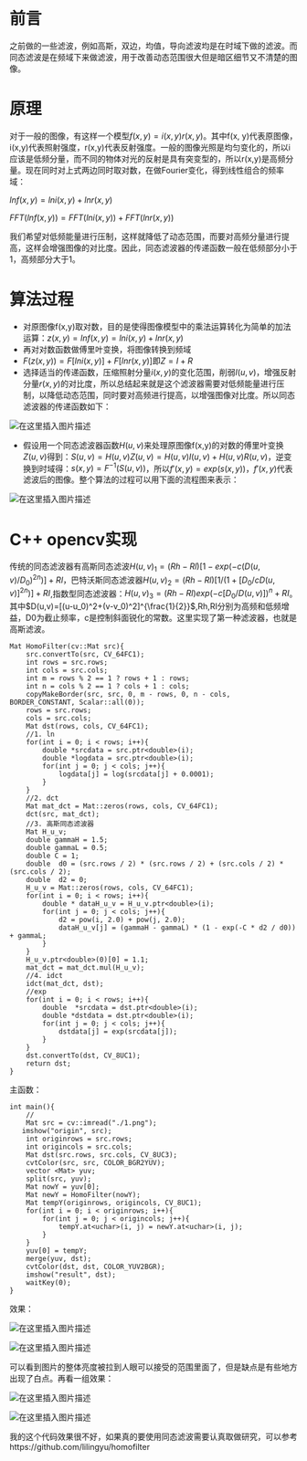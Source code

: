 # 前言
之前做的一些滤波，例如高斯，双边，均值，导向滤波均是在时域下做的滤波。而同态滤波是在频域下来做滤波，用于改善动态范围很大但是暗区细节又不清楚的图像。

# 原理
对于一般的图像，有这样一个模型$f(x,y)=i(x,y)r(x,y)$。其中f(x, y)代表原图像，i(x,y)代表照射强度，r(x,y)代表反射强度。一般的图像光照是均匀变化的，所以i应该是低频分量，而不同的物体对光的反射是具有突变型的，所以r(x,y)是高频分量。现在同时对上式两边同时取对数，在做Fourier变化，得到线性组合的频率域：

$ln f(x,y)=ln i(x,y)+lnr(x,y)$

$FFT(lnf(x,y))=FFT(lni(x,y))+FFT(lnr(x,y))$

我们希望对低频能量进行压制，这样就降低了动态范围，而要对高频分量进行提高，这样会增强图像的对比度。因此，同态滤波器的传递函数一般在低频部分小于1，高频部分大于1。

# 算法过程

- 对原图像f(x,y)取对数，目的是使得图像模型中的乘法运算转化为简单的加法运算：$z(x,y)=lnf(x,y)=lni(x,y)+lnr(x,y)$
- 再对对数函数做傅里叶变换，将图像转换到频域
- $F(z(x,y))=F[lni(x,y)]+F[lnr(x,y)]$即$Z=I+R$
- 选择适当的传递函数，压缩照射分量$i(x,y)$的变化范围，削弱$I(u,v)$，增强反射分量$r(x,y)$的对比度，所以总结起来就是这个滤波器需要对低频能量进行压制，以降低动态范围，同时要对高频进行提高，以增强图像对比度。所以同态滤波器的传递函数如下：

![在这里插入图片描述](https://img-blog.csdnimg.cn/20181130091529357.jpg)

- 假设用一个同态滤波器函数$H(u,v)$来处理原图像f(x,y)的对数的傅里叶变换$Z(u,v)$得到：$S(u,v)=H(u,v)Z(u,v)=H(u,v)I(u,v)+H(u,v)R(u,v)$，逆变换到时域得：$s(x,y)=F^{-1}(S(u,v))$，所以$f'(x,y)=exp(s(x,y))$，$f'(x,y)$代表滤波后的图像。整个算法的过程可以用下面的流程图来表示：

![在这里插入图片描述](https://img-blog.csdnimg.cn/20181130092439497.jpg)

# C++ opencv实现
传统的同态滤波器有高斯同态滤波$H(u,v)_1=(Rh-Rl)[1-exp(-c(D(u,v)/D_0)^{2n})]+Rl$，巴特沃斯同态滤波器$H(u,v)_2=(Rh-Rl)[1/(1+[D_0/cD(u,v)]^{2n})]+RI$,指数型同态滤波器：$H(u,v)_3=(Rh-Rl)exp(-c[D_0/D(u,v)])^n+RI$。其中$D(u,v)=[(u-u_0)^2+(v-v_0)^2]^{\frac{1}{2}}$,Rh,RI分别为高频和低频增益，D0为截止频率，c是控制斜面锐化的常数。这里实现了第一种滤波器，也就是高斯滤波。

```
Mat HomoFilter(cv::Mat src){
    src.convertTo(src, CV_64FC1);
    int rows = src.rows;
    int cols = src.cols;
    int m = rows % 2 == 1 ? rows + 1 : rows;
    int n = cols % 2 == 1 ? cols + 1 : cols;
    copyMakeBorder(src, src, 0, m - rows, 0, n - cols, BORDER_CONSTANT, Scalar::all(0));
    rows = src.rows;
    cols = src.cols;
    Mat dst(rows, cols, CV_64FC1);
    //1. ln
    for(int i = 0; i < rows; i++){
        double *srcdata = src.ptr<double>(i);
        double *logdata = src.ptr<double>(i);
        for(int j = 0; j < cols; j++){
            logdata[j] = log(srcdata[j] + 0.0001);
        }
    }
    //2. dct
    Mat mat_dct = Mat::zeros(rows, cols, CV_64FC1);
    dct(src, mat_dct);
    //3. 高斯同态滤波器
    Mat H_u_v;
    double gammaH = 1.5;
    double gammaL = 0.5;
    double C = 1;
    double  d0 = (src.rows / 2) * (src.rows / 2) + (src.cols / 2) * (src.cols / 2);
    double  d2 = 0;
    H_u_v = Mat::zeros(rows, cols, CV_64FC1);
    for(int i = 0; i < rows; i++){
        double * dataH_u_v = H_u_v.ptr<double>(i);
        for(int j = 0; j < cols; j++){
            d2 = pow(i, 2.0) + pow(j, 2.0);
            dataH_u_v[j] = (gammaH - gammaL) * (1 - exp(-C * d2 / d0)) + gammaL;
        }
    }
    H_u_v.ptr<double>(0)[0] = 1.1;
    mat_dct = mat_dct.mul(H_u_v);
    //4. idct
    idct(mat_dct, dst);
    //exp
    for(int i = 0; i < rows; i++){
        double  *srcdata = dst.ptr<double>(i);
        double *dstdata = dst.ptr<double>(i);
        for(int j = 0; j < cols; j++){
            dstdata[j] = exp(srcdata[j]);
        }
    }
    dst.convertTo(dst, CV_8UC1);
    return dst;
}
```
主函数：

```
int main(){
    //
    Mat src = cv::imread("./1.png");
   imshow("origin", src);
    int originrows = src.rows;
    int origincols = src.cols;
    Mat dst(src.rows, src.cols, CV_8UC3);
    cvtColor(src, src, COLOR_BGR2YUV);
    vector <Mat> yuv;
    split(src, yuv);
    Mat nowY = yuv[0];
    Mat newY = HomoFilter(nowY);
    Mat tempY(originrows, origincols, CV_8UC1);
    for(int i = 0; i < originrows; i++){
        for(int j = 0; j < origincols; j++){
            tempY.at<uchar>(i, j) = newY.at<uchar>(i, j);
        }
    }
    yuv[0] = tempY;
    merge(yuv, dst);
    cvtColor(dst, dst, COLOR_YUV2BGR);
    imshow("result", dst);
    waitKey(0);
}
```

效果：

![在这里插入图片描述](https://img-blog.csdnimg.cn/20181201140457456.png?x-oss-process=image/watermark,type_ZmFuZ3poZW5naGVpdGk,shadow_10,text_aHR0cHM6Ly9ibG9nLmNzZG4ubmV0L2p1c3Rfc29ydA==,size_16,color_FFFFFF,t_70)

![在这里插入图片描述](https://img-blog.csdnimg.cn/20181201140508908.jpg?x-oss-process=image/watermark,type_ZmFuZ3poZW5naGVpdGk,shadow_10,text_aHR0cHM6Ly9ibG9nLmNzZG4ubmV0L2p1c3Rfc29ydA==,size_16,color_FFFFFF,t_70)

可以看到图片的整体亮度被拉到人眼可以接受的范围里面了，但是缺点是有些地方出现了白点。再看一组效果：

![在这里插入图片描述](https://img-blog.csdnimg.cn/20181201143922532.jpg?x-oss-process=image/watermark,type_ZmFuZ3poZW5naGVpdGk,shadow_10,text_aHR0cHM6Ly9ibG9nLmNzZG4ubmV0L2p1c3Rfc29ydA==,size_16,color_FFFFFF,t_70)

![在这里插入图片描述](https://img-blog.csdnimg.cn/20181201143931483.jpg?x-oss-process=image/watermark,type_ZmFuZ3poZW5naGVpdGk,shadow_10,text_aHR0cHM6Ly9ibG9nLmNzZG4ubmV0L2p1c3Rfc29ydA==,size_16,color_FFFFFF,t_70)

我的这个代码效果很不好，如果真的要使用同态滤波需要认真取做研究，可以参考https://github.com/lilingyu/homofilter 